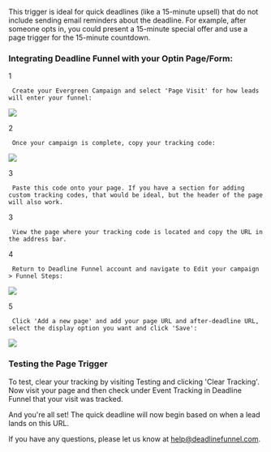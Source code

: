 This trigger is ideal for quick deadlines (like a 15-minute upsell) that do
not include sending email reminders about the deadline. For example, after
someone opts in, you could present a 15-minute special offer and use a page
trigger for the 15-minute countdown.

### Integrating Deadline Funnel with your Optin Page/Form:

1

     Create your Evergreen Campaign and select 'Page Visit' for how leads will enter your funnel:

![](http://g.recordit.co/q4CeFW5swN.gif)

2

     Once your campaign is complete, copy your tracking code:

![](https://d33v4339jhl8k0.cloudfront.net/docs/assets/53974d6ce4b0c76107b109d1/images/5e58f8212c7d3a7e9ae86fc0/file-G43wxaL7Ig.png)

3

     Paste this code onto your page. If you have a section for adding custom tracking codes, that would be ideal, but the header of the page will also work. 

3

     View the page where your tracking code is located and copy the URL in the address bar. 

4

     Return to Deadline Funnel account and navigate to Edit your campaign > Funnel Steps:

![](https://d33v4339jhl8k0.cloudfront.net/docs/assets/53974d6ce4b0c76107b109d1/images/5e591a0c04286364bc95ff41/file-Rea7xhH4K3.png)

5

     Click 'Add a new page' and add your page URL and after-deadline URL, select the display option you want and click 'Save':

![](https://d33v4339jhl8k0.cloudfront.net/docs/assets/53974d6ce4b0c76107b109d1/images/5e591a8e2c7d3a7e9ae87101/file-1qswXazXMI.png)

### Testing the Page Trigger

To test, clear your tracking by visiting Testing and clicking 'Clear
Tracking'. Now visit your page and then check under Event Tracking in Deadline
Funnel that your visit was tracked.

And you're all set! The quick deadline will now begin based on when a lead
lands on this URL.

If you have any questions, please let us know at
[help@deadlinefunnel.com](mailto:mailto:help@deadlinefunnel.com).

